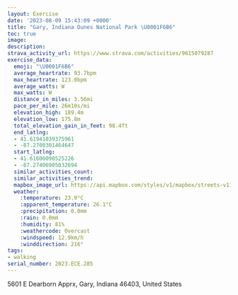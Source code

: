 ```yaml
---
layout: Exercise
date: '2023-08-09 15:43:09 +0000'
title: "Gary, Indiana Dunes National Park \U0001F6B6"
toc: true
image:
description:
strava_activity_url: https://www.strava.com/activities/9615079287
exercise_data:
  emoji: "\U0001F6B6"
  average_heartrate: 93.7bpm
  max_heartrate: 123.0bpm
  average_watts: W
  max_watts: W
  distance_in_miles: 3.56mi
  pace_per_mile: 26m10s/mi
  elevation_high: 189.4m
  elevation_low: 175.8m
  total_elevation_gain_in_feet: 98.4ft
  end_latlng:
  - 41.61941039375961
  - -87.2700301464647
  start_latlng:
  - 41.61606098525226
  - -87.27406905032694
  similar_activities_count:
  similar_activities_trend:
  mapbox_image_url: https://api.mapbox.com/styles/v1/mapbox/streets-v11/static/path-5+787af2-1.0(e%7C~%7CFj%7BtsOBh%40Jl%40JX%40%5CELDZ%5Cv%40TTFNXb%40D%40ZC%5CRXBHHJNLFNVPDXT%60%40Bf%40N%3FB%60%40BHDLJ%60%40Hd%40RJJ%60%40DLAVMTHR%3FXMROLAJELHJ%3FHCNKTIHBLPXDz%40QXCTO%5Ca%40b%40S%5CKt%40q%40%5EMd%40EV%3F%60ANf%40Bj%40%3Fd%40Gj%40B%60A_%40LMn%40QPIbBi%40HKDWGq%40%40k%40E%7D%40B%5DCg%40P_ADI%5B%7BAKy%40Ci%40Ba%40A%5D_%40_BAm%40OgAAu%40F%5BTM%5ERRCJBHGBUHO%40QHEJA%40BAA%40CE%3FB%3FD%40UFEVMPCTKDKCOBGCUUUq%40Ck%40Lm%40EoAF_ATcB%3F%5DIeAG%5BAUDKLMB%3FFJVbAX%60%40Rn%40JQDOHBFIKHAHONG%40CCOk%40WYEKWoAZQBGNAFFBHDB%40DDMADPDDDCFIFCHAVHR%3FBBRDCEJ%3FC%40C%40DEHA%40ECB%3FJf%40DKBHFp%40AR%40XNRVz%40NLDJ%3FjAGZMVKDI%40KIC%40GREXTn%40ThA%5E%7C%40Tz%40D%60%40Ar%40Db%40DR%5Cz%40DRN%7C%40NvAAVIp%40_%40jAMNSFyALKEGOEk%40S%7B%40M%5DCSIMARMp%40%3F~%40Dx%40Aj%40Fp%40CXKRw%40XSBYHe%40Rg%40LWVo%40Ri%40C%5DD_A%40%7DASY%3Fi%40HWHi%40f%40SJYHi%40TUZQNIBYBm%40PU%3FQIQOG%3FSFIJKDOAKGEAIFQBMLWHO%40YKMHQDi%40Gm%40%5Be%40GWU%5BE%40A%3F%40E%40k%40Q%5BAm%40_%40QWQCIOKGMAID%40EAGOKME%5B%40a%40i%40EQMGGIYq%40EUB_%40AYSm%40GcAG%5BQi%40QYSOSYYs%40MQMMYGC%40a%40b%40SNGZIPOFMAG%3FGHc%40XSBWGMIKSc%40SEICMGEEQMa%40ASOAM%40ICE%5D%5B%7D%40KKWe%40Sq%40UmAEGWI%5BPe%40b%40UNUr%40%5Dj%40GVItBEJMFKA%5DBa%40%5CODK%40CC%3FU%3FRCHo%40%40QLE%3FOKOOGc%40C%5DGS%40c%40Cs%40%3FaBCg%40%40o%40),pin-s-s+e5b22e(-87.27494,41.61491),pin-s-f+89ae00(-87.27226000000005,41.620270000000055)/auto/800x800?access_token=pk.eyJ1Ijoiam9zaGJlY2ttYW4iLCJhIjoiY205eWR2aDd1MWZ6djJrbXc4a3M0bWZleiJ9.XiG9OWkNcZk2QzjJbxLB4A
  weather:
    :temperature: 23.9°C
    :apparent_temperature: 26.1°C
    :precipitation: 0.0mm
    :rain: 0.0mm
    :humidity: 81%
    :weathercode: Overcast
    :windspeed: 12.9km/h
    :winddirection: 216°
tags:
- walking
serial_number: 2023.ECE.285
---
```

5601 E Dearborn Apprx, Gary, Indiana 46403, United States
